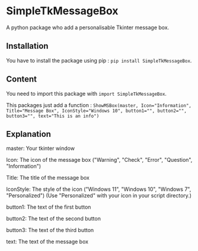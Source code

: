 # SimpleTkMessageBox
 A python package who add a personalisable Tkinter message box.

## Installation
You have to install the package using pip : `pip install SimpleTkMessageBox`.

## Content
You need to import this package with `import SimpleTkMessageBox`.

This packages just add a function :
`ShowMSBox(master, Icon="Information", Title="Message Box", IconStyle="Windows 10", button1="", button2="", button3="", text="This is an info")`

## Explanation
master: Your tkinter window

Icon: The icon of the message box ("Warning", "Check", "Error", "Question", "Information")

Title: The title of the message box

IconStyle: The style of the icon ("Windows 11", "Windows 10", "Windows 7", "Personalized")
(Use "Personalized" with your icon in your script directory.)

button1: The text of the first button

button2: The text of the second button

button3: The text of the third button

text: The text of the message box